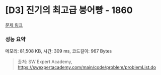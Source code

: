 # [D3] 진기의 최고급 붕어빵 - 1860 

[문제 링크](https://swexpertacademy.com/main/code/problem/problemDetail.do?contestProbId=AV5LsaaqDzYDFAXc) 

### 성능 요약

메모리: 81,508 KB, 시간: 309 ms, 코드길이: 967 Bytes



> 출처: SW Expert Academy, https://swexpertacademy.com/main/code/problem/problemList.do